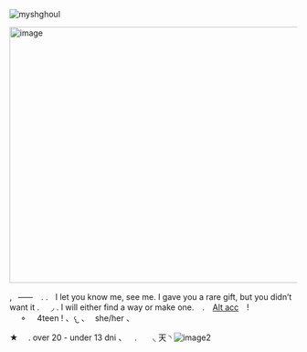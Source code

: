 <p align="left"> <img src="https://komarev.com/ghpvc/?username=myshghoul&label=%20antler's&color=100B0F&style=flat" alt="myshghoul" /> </p>

<img width="735" height="448" alt="image" src="https://github.com/user-attachments/assets/2ca13cc3-7b2e-42a9-b4a4-7bc91b6555f2" />

,⠀⸺⠀  . .ㅤI let you know me, see me. I gave you a rare gift, but you didn’t want it .⠀⠀◞ . I will either find a way or make one. ⠀.⠀ [Alt acc](https://github.com/GutsAndOne)⠀ !⠀⠀𐪞⠀⠀4teen !  、𐔌 、⠀she/her 、

★ ⠀ .  over 20 - under 13 dni 、 ⠀. ⠀ ⠀◟ 天 ◝
![image2](https://github.com/user-attachments/assets/47fd1107-7681-44ce-8386-64352f5d9839)
